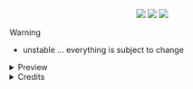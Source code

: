 <div align="center"> 

![](https://img.shields.io/github/last-commit/whoslucifer/nix?&style=for-the-badge&color=FFB1C8&logoColor=D9E0EE&labelColor=292324)
![](https://img.shields.io/github/stars/whoslucifer/nix?style=for-the-badge&logo=andela&color=FFB686&logoColor=D9E0EE&labelColor=292324)
[![](https://img.shields.io/github/repo-size/whoslucifer/nix?color=CAC992&label=SIZE&logo=googledrive&style=for-the-badge&logoColor=D9E0EE&labelColor=292324)](https://github.com/whoslucifer/nix)
</a>

</div>

> [!WARNING]
> - unstable ... everything is subject to change

<details>
  <summary>Preview</summary>
  
  <br>

  ![PartialBlur](https://github.com/user-attachments/assets/44488e72-9489-4daa-9893-85506789d42c)

  ![image](https://github.com/user-attachments/assets/085aa7ed-0844-4736-ae6a-06bc1a744ab9)

  ![image](https://github.com/user-attachments/assets/142ff699-b01a-4856-bfc5-b05abb439d40)

  ![image](https://github.com/user-attachments/assets/61bc609f-4c0d-4750-8768-4f2e02e5e23d)

  ![image](https://github.com/user-attachments/assets/9f217a42-403b-4fc5-9a80-b047197a5128)

</details>

<details>
  <summary>Credits</summary>
  
  - [@end-4](https://github.com/end-4) AGS dotfiles
  - [@Machillka](https://github.com/Machillka) SDDM theme

</details>
